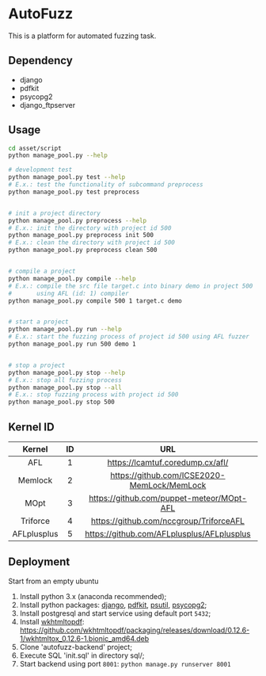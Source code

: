 # AutoFuzz

This is a platform for automated fuzzing task.



## Dependency

+ django
+ pdfkit
+ psycopg2
+ django_ftpserver


## Usage

```bash
cd asset/script
python manage_pool.py --help

# development test
python manage_pool.py test --help
# E.x.: test the functionality of subcommand preprocess
python manage_pool.py test preprocess


# init a project directory
python manage_pool.py preprocess --help
# E.x.: init the directory with project id 500
python manage_pool.py preprocess init 500
# E.x.: clean the directory with project id 500
python manage_pool.py preprocess clean 500


# compile a project
python manage_pool.py compile --help
# E.x.: compile the src file target.c into binary demo in project 500 
#       using AFL (id: 1) compiler
python manage_pool.py compile 500 1 target.c demo


# start a project
python manage_pool.py run --help
# E.x.: start the fuzzing process of project id 500 using AFL fuzzer
python manage_pool.py run 500 demo 1 


# stop a project
python manage_pool.py stop --help
# E.x.: stop all fuzzing process
python manage_pool.py stop --all
# E.x.: stop fuzzing process with project id 500
python manage_pool.py stop 500
```


## Kernel ID
| Kernel | ID | URL |
| :--: | :--: | :--: |
| AFL | 1 | https://lcamtuf.coredump.cx/afl/ |
| Memlock | 2 | https://github.com/ICSE2020-MemLock/MemLock |
| MOpt | 3 | https://github.com/puppet-meteor/MOpt-AFL |
| Triforce | 4 | https://github.com/nccgroup/TriforceAFL |
| AFLplusplus | 5 | https://github.com/AFLplusplus/AFLplusplus |


## Deployment
Start from an empty ubuntu
1. Install python 3.x (anaconda recommended);
2. Install python packages: [django], [pdfkit], [psutil], [psycopg2];
3. Install postgresql and start service using default port `5432`;
4. Install [wkhtmltopdf]: https://github.com/wkhtmltopdf/packaging/releases/download/0.12.6-1/wkhtmltox_0.12.6-1.bionic_amd64.deb
4. Clone 'autofuzz-backend' project;
5. Execute SQL 'init.sql' in directory sql/;
6. Start backend using port `8001`: `python manage.py runserver 8001`

[pdfkit]: https://pypi.org/project/pdfkit/
[psutil]: https://github.com/giampaolo/psutil/blob/master/INSTALL.rst
[psycopg2]: https://pypi.org/project/psycopg2/
[django]: https://www.djangoproject.com/download/
[wkhtmltopdf]: https://wkhtmltopdf.org/



